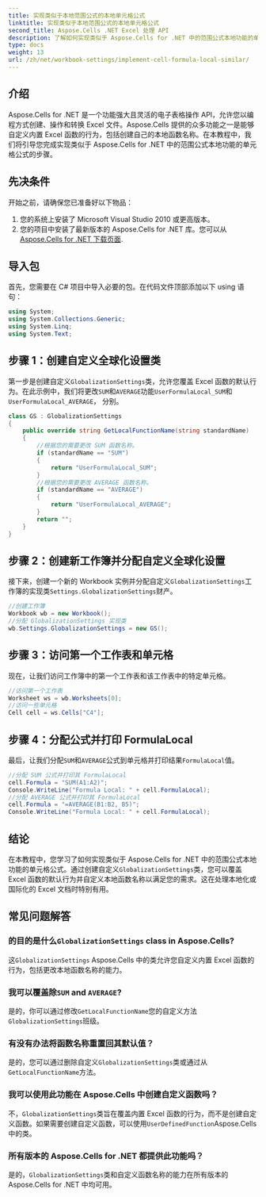 ```yaml
---
title: 实现类似于本地范围公式的本地单元格公式
linktitle: 实现类似于本地范围公式的本地单元格公式
second_title: Aspose.Cells .NET Excel 处理 API
description: 了解如何实现类似于 Aspose.Cells for .NET 中的范围公式本地功能的单元格公式。学习自定义内置 Excel 函数名称等。
type: docs
weight: 13
url: /zh/net/workbook-settings/implement-cell-formula-local-similar/
---
```

## 介绍
Aspose.Cells for .NET 是一个功能强大且灵活的电子表格操作 API，允许您以编程方式创建、操作和转换 Excel 文件。Aspose.Cells 提供的众多功能之一是能够自定义内置 Excel 函数的行为，包括创建自己的本地函数名称。在本教程中，我们将引导您完成实现类似于 Aspose.Cells for .NET 中的范围公式本地功能的单元格公式的步骤。
## 先决条件
开始之前，请确保您已准备好以下物品：
1. 您的系统上安装了 Microsoft Visual Studio 2010 或更高版本。
2. 您的项目中安装了最新版本的 Aspose.Cells for .NET 库。您可以从[Aspose.Cells for .NET 下载页面](https://releases.aspose.com/cells/net/).
## 导入包
首先，您需要在 C# 项目中导入必要的包。在代码文件顶部添加以下 using 语句：
```csharp
using System;
using System.Collections.Generic;
using System.Linq;
using System.Text;
```
## 步骤 1：创建自定义全球化设置类
第一步是创建自定义`GlobalizationSettings`类，允许您覆盖 Excel 函数的默认行为。在此示例中，我们将更改`SUM`和`AVERAGE`功能`UserFormulaLocal_SUM`和`UserFormulaLocal_AVERAGE`， 分别。
```csharp
class GS : GlobalizationSettings
{
    public override string GetLocalFunctionName(string standardName)
    {
        //根据您的需要更改 SUM 函数名称。
        if (standardName == "SUM")
        {
            return "UserFormulaLocal_SUM";
        }
        //根据您的需要更改 AVERAGE 函数名称。
        if (standardName == "AVERAGE")
        {
            return "UserFormulaLocal_AVERAGE";
        }
        return "";
    }
}
```
## 步骤 2：创建新工作簿并分配自定义全球化设置
接下来，创建一个新的 Workbook 实例并分配自定义`GlobalizationSettings`工作簿的实现类`Settings.GlobalizationSettings`财产。
```csharp
//创建工作簿
Workbook wb = new Workbook();
//分配 GlobalizationSettings 实现类
wb.Settings.GlobalizationSettings = new GS();
```
## 步骤 3：访问第一个工作表和单元格
现在，让我们访问工作簿中的第一个工作表和该工作表中的特定单元格。
```csharp
//访问第一个工作表
Worksheet ws = wb.Worksheets[0];
//访问一些单元格
Cell cell = ws.Cells["C4"];
```
## 步骤 4：分配公式并打印 FormulaLocal
最后，让我们分配`SUM`和`AVERAGE`公式到单元格并打印结果`FormulaLocal`值。
```csharp
//分配 SUM 公式并打印其 FormulaLocal
cell.Formula = "SUM(A1:A2)";
Console.WriteLine("Formula Local: " + cell.FormulaLocal);
//分配 AVERAGE 公式并打印其 FormulaLocal
cell.Formula = "=AVERAGE(B1:B2, B5)";
Console.WriteLine("Formula Local: " + cell.FormulaLocal);
```
## 结论
在本教程中，您学习了如何实现类似于 Aspose.Cells for .NET 中的范围公式本地功能的单元格公式。通过创建自定义`GlobalizationSettings`类，您可以覆盖 Excel 函数的默认行为并自定义本地函数名称以满足您的需求。这在处理本地化或国际化的 Excel 文档时特别有用。
## 常见问题解答
### 的目的是什么`GlobalizationSettings` class in Aspose.Cells?
这`GlobalizationSettings` Aspose.Cells 中的类允许您自定义内置 Excel 函数的行为，包括更改本地函数名称的能力。
### 我可以覆盖除`SUM` and `AVERAGE`?
是的，你可以通过修改`GetLocalFunctionName`您的自定义方法`GlobalizationSettings`班级。
### 有没有办法将函数名称重置回其默认值？
是的，您可以通过删除自定义`GlobalizationSettings`类或通过从`GetLocalFunctionName`方法。
### 我可以使用此功能在 Aspose.Cells 中创建自定义函数吗？
不，`GlobalizationSettings`类旨在覆盖内置 Excel 函数的行为，而不是创建自定义函数。如果需要创建自定义函数，可以使用`UserDefinedFunction`Aspose.Cells 中的类。
### 所有版本的 Aspose.Cells for .NET 都提供此功能吗？
是的，`GlobalizationSettings`类和自定义函数名称的能力在所有版本的 Aspose.Cells for .NET 中均可用。

